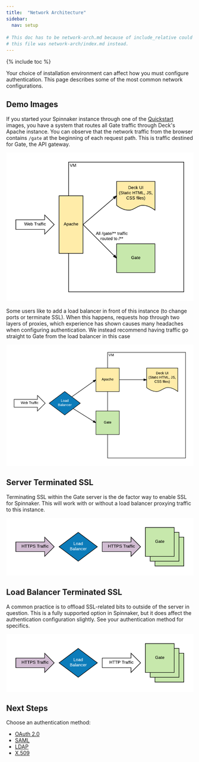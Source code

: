 ```yaml
---
title:  "Network Architecture"
sidebar:
  nav: setup
  
# This doc has to be network-arch.md because of include_relative could not access methods/list.md if
# this file was network-arch/index.md instead.
---
```

{% include toc %}

Your choice of installation environment can affect how you must configure authentication. This 
page describes some of the most common network configurations.

## Demo Images

If you started your Spinnaker instance through one of the [Quickstart](/setup/quickstart) images,
you have a system that routes all Gate traffic through Deck's Apache instance. You can observe 
that the network traffic from the browser contains `/gate` at the beginning of each request path.
This is traffic destined for Gate, the API gateway.

![Demo image traffic goes through apache](demo-image.png)

Some users like to add a load balancer in front of this instance (to change ports or terminate 
SSL). When this happens, requests hop through two layers of proxies, which experience has shown 
causes many headaches when configuring authentication. We instead recommend having traffic go 
straight to Gate from the load balancer in this case

![Demo image traffic goes through load balancer](demo-image-lb.png)

## Server Terminated SSL

Terminating SSL within the Gate server is the de factor way to enable SSL for Spinnaker. This will 
work with or without a load balancer proxying traffic to this instance.

![SSL terminated at server through load balancer](server-ssl-termination.png)

## Load Balancer Terminated SSL

A common practice is to offload SSL-related bits to outside of the server in question. This is a 
fully supported option in Spinnaker, but it does affect the authentication configuration slightly.
See your authentication method for specifics.

![SSL terminated at load balancer](lb-ssl-termination.png)

## Next Steps

Choose an authentication method:

* [OAuth 2.0](/setup/security/authentication/oauth/)
* [SAML](/setup/security/authentication/saml/)
* [LDAP](/setup/security/authentication/ldap/)
* [X.509](/setup/security/authentication/x509/)
